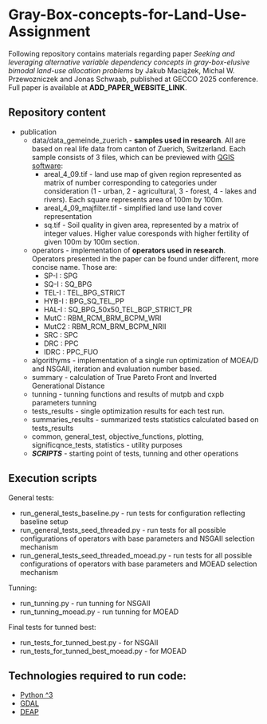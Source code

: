 # Gray-Box-concepts-for-Land-Use-Assignment

Following repository contains materials regarding paper *Seeking and leveraging alternative variable dependency concepts in gray-box-elusive bimodal land-use allocation problems* by Jakub Maciążek, Michal W. Przewozniczek and Jonas Schwaab, published at GECCO 2025 conference.  
Full paper is available at **ADD_PAPER_WEBSITE_LINK**.

## Repository content

- publication
    - data/data_gemeinde_zuerich - __samples used in research__. All are based on real life data from canton of Zuerich, Switzerland. Each sample consists of 3 files, which can be previewed with [QGIS software](https://qgis.org):
        - areal_4_09.tif - land use map of given region represented as matrix of number corresponding to categories under consideration (1 - urban, 2 - agricultural, 3 - forest, 4 - lakes and rivers). Each square represents area of 100m by 100m.
        - areal_4_09_majfilter.tif - simplified land use land cover representation
        - sq.tif - Soil quality in given area, represented by a matrix of integer values. Higher value coresponds with higher fertility of given 100m by 100m section.
    - operators - implementation of __operators used in research__. Operators presented in the paper can be found under different, more concise name. Those are:
        - SP-I : SPG
        - SQ-I : SQ_BPG
        - TEL-I : TEL_BPG_STRICT
        - HYB-I : BPG_SQ_TEL_PP
        - HAL-I : SQ_BPG_50x50_TEL_BGP_STRICT_PR
        - MutC : RBM_RCM_BRM_BCPM_WRI
        - MutC2 : RBM_RCM_BRM_BCPM_NRII
        - SRC : SPC
        - DRC : PPC
        - IDRC : PPC_FUO
    - algorithyms - implementation of a single run optimization of MOEA/D and NSGAII, iteration and evaluation number based.
    - summary - calculation of True Pareto Front and Inverted Generational Distance
    - tunning - tunning functions and results of mutpb and cxpb parameters tunning
    - tests_results - single optimization results for each test run.
    - summaries_results - summarized tests statistics calculated based on tests_results
    - common, general_test, objective_functions, plotting, significqnce_tests, statistics - utility purposes
    - __*SCRIPTS*__ - starting point of tests, tunning and other operations

## Execution scripts

General tests:
- run_general_tests_baseline.py - run tests for configuration reflecting baseline setup
- run_general_tests_seed_threaded.py - run tests for all possible configurations of operators with base parameters and NSGAII selection mechanism
- run_general_tests_seed_threaded_moead.py - run tests for all possible configurations of operators with base parameters and MOEAD selection mechanism

Tunning:
- run_tunning.py - run tunning for NSGAII
- run_tunning_moead.py - run tunning for MOEAD

Final tests for tunned best:
- run_tests_for_tunned_best.py - for NSGAII
- run_tests_for_tunned_best_moead.py - for MOEAD

## Technologies required to run code:
- [Python ^3](https://www.python.org/downloads/)
- [GDAL](https://pypi.org/project/GDAL/)
- [DEAP](https://deap.readthedocs.io/en/master/)
